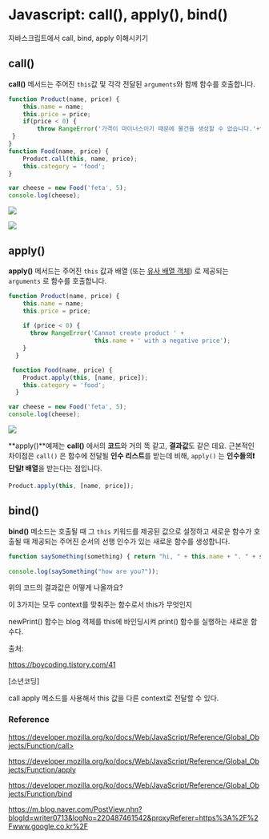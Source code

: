 # Javascript:  call(), apply(), bind()

자바스크립트에서 call, bind, apply 이해시키기

## call()

**call()** 메서드는 주어진 `this`값 및 각각 전달된 `arguments`와 함께 함수를 호출합니다.

```javascript
function Product(name, price) {
 	this.name = name;
 	this.price = price;
    if(price < 0) {
        throw RangeError('가격이 마이너스이기 때문에 물건을 생성할 수 없습니다.'+this.name);
 }
}
function Food(name, price) {
	Product.call(this, name, price);
	this.category = 'food';
}
```



```javascript
var cheese = new Food('feta', 5);
console.log(cheese);
```

![](https://github.com/gyoungeunbae/Javascript-call-apply-bind-/blob/master/img/output.png?raw=true)






![](https://github.com/gyoungeunbae/Javascript-call-apply-bind-/blob/master/img/callVideo.gif?raw=true)



## apply()

**apply()** 메서드는 주어진 `this` 값과 배열 (또는 [유사 배열 객체](https://developer.mozilla.org/en-US/docs/Web/JavaScript/Guide/Predefined_Core_Objects#Working_with_Array-like_objects)) 로 제공되는 `arguments` 로 함수를 호출합니다.



```javascript
function Product(name, price) {
    this.name = name;
    this.price = price;
  
    if (price < 0) {
      throw RangeError('Cannot create product ' +
                        this.name + ' with a negative price');
    }
  }

 function Food(name, price) {
    Product.apply(this, [name, price]);
    this.category = 'food';
  }
```



```javascript
var cheese = new Food('feta', 5);
console.log(cheese);
```

![](https://github.com/gyoungeunbae/Javascript-call-apply-bind-/blob/master/img/output.png?raw=true)



**apply()**예제는  **call()** 에서의 **코드**와 거의 똑 같고, **결과값**도 같은 데요. 근본적인 차이점은  `call()` 은 함수에 전달될 **인수 리스트**를 받는데 비해, `apply()` 는 **인수들의❗단일❗️ 배열**을 받는다는 점입니다.

```javascript
Product.apply(this, [name, price]);
```



## bind()

**bind()** 메소드는 호출될 때 그 `this` 키워드를 제공된 값으로 설정하고 새로운 함수가 호출될 때 제공되는 주어진 순서의 선행 인수가 있는 새로운 함수를 생성합니다. 



```javascript
function saySomething(something) { return "hi, " + this.name + ". " + something };
 
console.log(saySomething("how are you?"));
```

위의 코드의 결과값은 어떻게 나올까요? 











이 3가지는 모두 context를 맞춰주는 함수로서 this가 무엇인지

newPrint() 함수는 blog 객체를 this에 바인딩시켜 print() 함수를 실행하는 새로운 함수다.

출처: 

https://boycoding.tistory.com/41

 [소년코딩]



call apply 메소드를 사용해서 this 값을 다른 context로 전달할 수 있다.



### Reference

https://developer.mozilla.org/ko/docs/Web/JavaScript/Reference/Global_Objects/Function/call>

<https://developer.mozilla.org/ko/docs/Web/JavaScript/Reference/Global_Objects/Function/apply>

<https://developer.mozilla.org/ko/docs/Web/JavaScript/Reference/Global_Objects/Function/bind>

<https://m.blog.naver.com/PostView.nhn?blogId=writer0713&logNo=220487461542&proxyReferer=https%3A%2F%2Fwww.google.co.kr%2F>